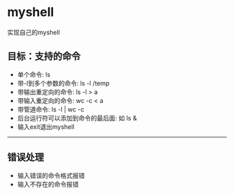 # myshell
实现自己的myshell

## 目标：支持的命令
 - 单个命令:   ls    
 - 带-l到多个参数的命令:   ls -l /temp
 - 带输出重定向的命令: ls -l > a
 - 带输入重定向的命令: wc -c < a
 - 带管道命令: ls -l | wc -c
 - 后台运行符可以添加到命令的最后面: 如 ls &
 - 输入exit退出myshell
 ***
 
 ## **错误处理**
  - 输入错误的命令格式报错
  - 输入不存在的命令报错
 
